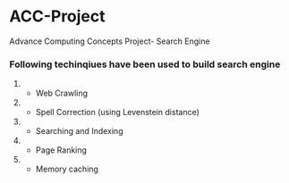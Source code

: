 # ACC-Project
Advance Computing Concepts Project- Search Engine

### Following techinqiues have been used to build search engine

1) - Web Crawling 
2) - Spell Correction (using Levenstein distance)
3) - Searching and Indexing
4) - Page Ranking
5) - Memory caching
